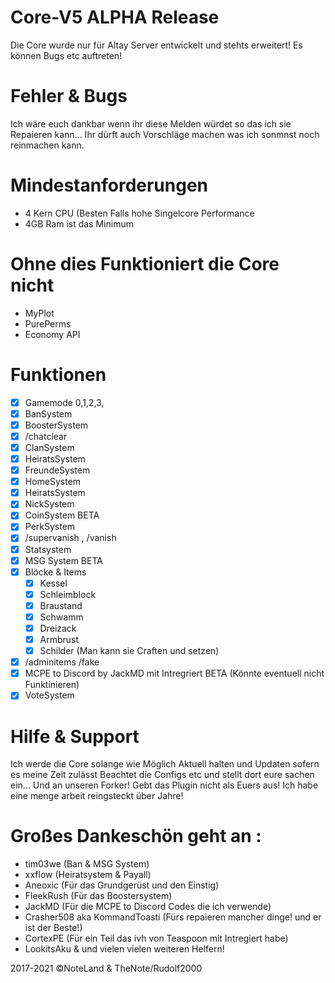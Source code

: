 # Core-V5 ALPHA Release

Die Core wurde nur für Altay Server entwickelt und stehts erweitert! Es können Bugs etc auftreten!

# Fehler & Bugs
Ich wäre euch dankbar wenn ihr diese Melden würdet so das ich sie Repaieren kann... Ihr dürft auch Vorschläge machen was ich sonmnst noch reinmachen kann.
# Mindestanforderungen 
- 4 Kern CPU (Besten Falls hohe Singelcore Performance
- 4GB Ram ist das Minimum

# Ohne dies Funktioniert die Core nicht 
- MyPlot 
- PurePerms 
- Economy API 

# Funktionen
- [X] Gamemode 0,1,2,3,
- [X] BanSystem
- [X] BoosterSystem
- [X] /chatclear 
- [X] ClanSystem
- [X] HeiratsSystem
- [X] FreundeSystem
- [X] HomeSystem
- [X] HeiratsSystem
- [X] NickSystem
- [X] CoinSystem BETA
- [X] PerkSystem
- [X] /supervanish , /vanish
- [X] Statsystem
- [X] MSG System BETA
- [X] Blöcke & Items
   - [X] Kessel
   - [X] Schleimblock
   - [X] Braustand
   - [X] Schwamm
   - [X] Dreizack
   - [X] Armbrust
   - [X] Schilder (Man kann sie Craften und setzen)

- [X] /adminitems /fake
- [X] MCPE to Discord by JackMD mit Intregriert BETA (Könnte eventuell nicht Funktinieren)
- [X] VoteSystem 

# Hilfe & Support
Ich werde die Core solange wie Möglich Aktuell halten und Updaten sofern es meine Zeit zulässt
Beachtet die Configs etc und stellt dort eure sachen ein... 
Und an unseren Forker! Gebt das Plugin nicht als Euers aus! Ich habe eine menge arbeit reingsteckt über Jahre!
# Großes Dankeschön geht an :
- tim03we (Ban & MSG System)
- xxflow (Heiratsystem & Payall)
- Aneoxic (Für das Grundgerüst und den Einstig)
- FleekRush (Für das Boostersystem)
- JackMD (Für die MCPE to Discord Codes die ich verwende)
- Crasher508 aka KommandToasti (Fürs repaieren mancher dinge! und er ist der Beste!)
- CortexPE (Für ein Teil das ivh von Teaspoon mit Intregiert habe)
- LookitsAku & und vielen vielen weiteren Helfern!

2017-2021 ©NoteLand & TheNote/Rudolf2000 







